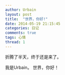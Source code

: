 ```yaml
---
author: Urbain
layout: post
title:  "世界，你好!"
date: 2014-05-19 21:15:45
categories: 日记
comments: true
tags: 心情
thread: 1
---
```


折腾了半天，终于还是来了。

我是Urbain。
世界，你好！